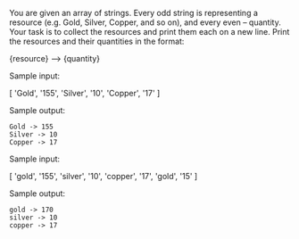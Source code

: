 You are given an array of strings. Every odd string is representing a resource (e.g. Gold, Silver, Copper, and so on),
and every even – quantity. Your task is to collect the resources and print them each on a new line.
Print the resources and their quantities in the format:

{resource} –> {quantity}


Sample input:

[
'Gold',
'155',
'Silver',
'10',
'Copper',
'17'
]

Sample output:

    Gold -> 155
    Silver -> 10
    Copper -> 17

Sample input:

[
'gold',
'155',
'silver',
'10',
'copper',
'17',
'gold',
'15'
]

Sample output:

    gold -> 170
    silver -> 10
    copper -> 17


